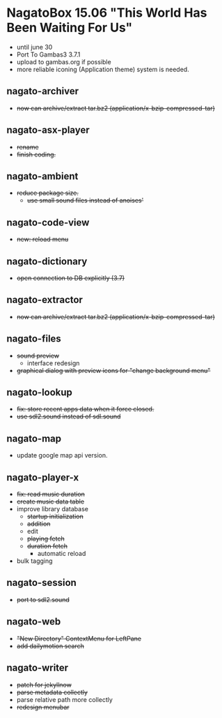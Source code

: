 # NagatoBox 15.06 "This World Has Been Waiting For Us"

+ until june 30
+ Port To Gambas3 3.7.1
+ upload to gambas.org if possible
+ more reliable iconing (Application theme) system is needed.

## nagato-archiver

+ ~~now can archive/extract tar.bz2 (application/x-bzip-compressed-tar)~~

## nagato-asx-player

+ ~~rename~~
+ ~~finish coding.~~

## nagato-ambient

+ ~~reduce package size.~~
    + ~~use small sound files instead of anoises'~~

## nagato-code-view

+ ~~new: reload menu~~

## nagato-dictionary

+ ~~open connection to DB explicitly (3.7)~~

## nagato-extractor

+ ~~now can archive/extract tar.bz2 (application/x-bzip-compressed-tar)~~

## nagato-files

+ ~~sound preview~~
    + interface redesign
+ ~~graphical dialog with preview icons for "change background menu"~~

## nagato-lookup

+ ~~fix: store recent apps data when it force closed.~~
+ ~~use sdl2.sound instead of sdl.sound~~

## nagato-map

+ update google map api version.

## nagato-player-x

+ ~~fix: read music duration~~
+ ~~create music data table~~
+ improve library database
    + ~~startup initialization~~
    + ~~addition~~
    + edit
    + ~~playing fetch~~
    + ~~duration fetch~~
        + automatic reload
+ bulk tagging

## nagato-session

+ ~~port to sdl2.sound~~

## nagato-web

+ ~~"New Directory" ContextMenu for LeftPane~~
+ ~~add dailymotion search~~

## nagato-writer

+ ~~patch for jekyllnow~~
+ ~~parse metadata collectly~~
+ parse relative path more collectly
+ ~~redesign menubar~~

